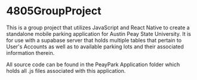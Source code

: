 # 4805GroupProject
This is a group project that utilizes JavaScript and React Native to create a standalone mobile parking application for Austin Peay State University. It is for use with a supabase server that holds multiple tables that
pertain to User's Accounts as well as to available parking lots and their associated information therein.

All source code can be found in the PeayPark Application folder which holds all .js files associated with this application.

